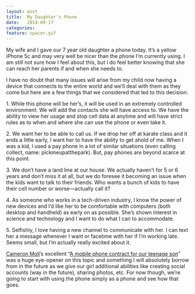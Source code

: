 ```yaml
---
layout: post
title:  My Daughter's Phone
date:   2014-09-17
categories:
feature: spacer.gif
---
```

My wife and I gave our 7 year old daughter a phone today. It’s a yellow iPhone 5c and may very well be nicer than the phone I’m currently using. I am still not sure how I feel about this, but I do feel better knowing that she can reach her parents if and when she needs to. 

I have no doubt that many issues will arise from my child now having a device that connects to the entire world and we’ll deal with them as they come but here are a few things that we considered that led to this decision:

1\. While this phone will be her’s, it will be used in an extremely controlled environment. We will add the contacts she will have access to. We have the ability to view her usage and stop cell data at anytime and will have strict rules as to when and where she can use the phone or even take it. 

2\. We want her to be able to call us. If we drop her off at karate class and it ends a little early, I want her to have the ability to get ahold of me. When I was a kid, I used a pay phone in a lot of similar situations (even calling collect, name: pickmeupatthepark). But, pay phones are beyond scarce at this point. 

3\. We don’t have a land line at our house. We actually haven’t for 5 or 6 years and don’t miss it at all, but we do foresee it becoming an issue when the kids want to talk to their friends. Who wants a bunch of kids to have their cell number or worse—actually call it?

4\. As someone who works in a tech-driven industry, I know the power of new devices and I’d like her to be comfortable with computers (both desktop and handheld) as early on as possible. She’s shown interest in science and technology and I want to do what I can to accommodate.

5\. Selfishly, I love having a new channel to communicate with her. I can text her a message whenever I want or facetime with her if I’m working late. Seems small, but I’m actually really excited about it.

[Cameron Moll](https://twitter.com/cameronmoll)’s excellent “[A mobile phone contract for our teenage son](https://medium.com/@cameronmoll/a-mobile-phone-contract-for-our-teenage-son-b89701e0df70)” was a huge eye-opener on this topic and something I will absolutely borrow from in the future as we give our girl additional abilities like creating social accounts (way in the future), sharing photos, etc. For now though, we’re going to start with using the phone simply as a phone and see how that goes.